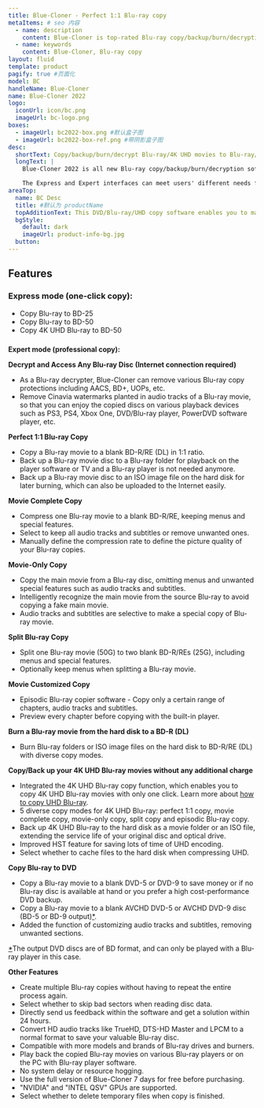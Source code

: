 ```yaml
---
title: Blue-Cloner - Perfect 1:1 Blu-ray copy
metaItems: # seo 内容
  - name: description
    content: Blue-Cloner is top-rated Blu-ray copy/backup/burn/decryption software which can copy Blu-ray movies to blank Blu-ray/DVD/AVCHD discs or hard disk as Blu-ray folders and ISO image files with just one or a few clicks.
  - name: keywords
    content: Blue-Cloner, Blu-ray copy
layout: fluid
template: product
pagify: true #页面化
model: BC
handleName: Blue-Cloner
name: Blue-Cloner 2022
logo:
  iconUrl: icon/bc.png
  imageUrl: bc-logo.png
boxes:
  - imageUrl: bc2022-box.png #默认盒子图
  - imageUrl: bc2022-box-ref.png #带阴影盒子图
desc:
  shortText: Copy/backup/burn/decrypt Blu-ray/4K UHD movies to Blu-ray/DVD discs or hard disk.
  longText: |
    Blue-Cloner 2022 is all new Blu-ray copy/backup/burn/decryption software which can copy Blu-ray movies, including 3D, to blank Blu-ray/DVD/AVCHD discs or hard disk as Blu-ray folders and ISO image files with just one or a few clicks. In addition, Blue-Cloner 2021 has been enhanced to copy 4K UHD Blu-ray to a blank Blu-ray disc with an UHD friendly drive, with Dolby Vision and the HDR10 video quality preserved. The third party plug-in OpenCloner Decode widget allows VLC to play encrypted Blu-ray and UHD movies.

    The Express and Expert interfaces can meet users' different needs for Blu-ray copy, whether a new user or a professional user. Blue-Cloner 2021 enables you to make perfect 1:1 Blu-ray copy, movie complete copy, movie-only copy, split copy and customized copy. If the Blu-ray movies are Cinavia protected, this best Blu-ray copying software can permanently remove Cinavia watermarks in the audio tracks, so that you can enjoy the backup discs on various playback devices such as PS3, PS4, Xbox One, DVD/Blu-ray player, PowerDVD software player, etc.
areaTop:
  name: BC Desc
  title: #默认为 productName
  topAdditionText: This DVD/Blu-ray/UHD copy software enables you to make perfect 1:1 copy of your favorite videos.
  bgStyle: 
    default: dark
    imageUrl: product-info-bg.jpg
  button: 
---
```




## Features

### **Express mode (one-click copy):**

*   Copy Blu-ray to BD-25
*   Copy Blu-ray to BD-50
*   Copy 4K UHD Blu-ray to BD-50

### 
**Expert mode (professional copy):**

**Decrypt and Access Any Blu-ray Disc (Internet connection required)**

*   As a Blu-ray decrypter, Blue-Cloner can remove various Blu-ray copy protections including AACS, BD+, UOPs, etc.
*   Remove Cinavia watermarks planted in audio tracks of a Blu-ray movie, so that you can enjoy the copied discs on various playback devices such as PS3, PS4, Xbox One, DVD/Blu-ray player, PowerDVD software player, etc.

**Perfect 1:1 Blu-ray Copy**

*   Copy a Blu-ray movie to a blank BD-R/RE (DL) in 1:1 ratio.
*   Back up a Blu-ray movie disc to a Blu-ray folder for playback on the player software or TV and a Blu-ray player is not needed anymore.
*   Back up a Blu-ray movie disc to an ISO image file on the hard disk for later burning, which can also be uploaded to the Internet easily.

**Movie Complete Copy**

*   Compress one Blu-ray movie to a blank BD-R/RE, keeping menus and special features.
*   Select to keep all audio tracks and subtitles or remove unwanted ones.
*   Manually define the compression rate to define the picture quality of your Blu-ray copies.

**Movie-Only Copy**

*   Copy the main movie from a Blu-ray disc, omitting menus and unwanted special features such as audio tracks and subtitles.
*   Intelligently recognize the main movie from the source Blu-ray to avoid copying a fake main movie.
*   Audio tracks and subtitles are selective to make a special copy of Blu-ray movie.

**Split Blu-ray Copy**

*   Split one Blu-ray movie (50G) to two blank BD-R/REs (25G), including menus and special features.
*   Optionally keep menus when splitting a Blu-ray movie.

**Movie Customized Copy**

*   Episodic Blu-ray copier software - Copy only a certain range of chapters, audio tracks and subtitles.
*   Preview every chapter before copying with the built-in player.

**Burn a Blu-ray movie from the hard disk to a BD-R (DL)**

*   Burn Blu-ray folders or ISO image files on the hard disk to BD-R/RE (DL) with diverse copy modes.

**Copy/Back up your 4K UHD Blu-ray movies without any additional charge**

*   Integrated the 4K UHD Blu-ray copy function, which enables you to copy 4K UHD Blu-ray movies with only one click. Learn more about [how to copy UHD Blu-ray]({kbUrl}how-to-copy-uhd-blu-ray_379.html).
*   5 diverse copy modes for 4K UHD Blu-ray: perfect 1:1 copy, movie complete copy, movie-only copy, split copy and episodic Blu-ray copy.
*   Back up 4K UHD Blu-ray to the hard disk as a movie folder or an ISO file, extending the service life of your original disc and optical drive.
*   Improved HST feature for saving lots of time of UHD encoding.
*   Select whether to cache files to the hard disk when compressing UHD.

**Copy Blu-ray to DVD**

*   Copy a Blu-ray movie to a blank DVD-5 or DVD-9 to save money or if no Blu-ray disc is available at hand or you prefer a high cost-performance DVD backup.
*   Copy a Blu-ray movie to a blank AVCHD DVD-5 or AVCHD DVD-9 disc (BD-5 or BD-9 output)[*](http://www.blue-cloner.com/blue-cloner.html#id2).
*   Added the function of customizing audio tracks and subtitles, removing unwanted sections.

[*](http://www.blue-cloner.com/blue-cloner.html#id4)The output DVD discs are of BD format, and can only be played with a Blu-ray player in this case.

**Other Features**

*   Create multiple Blu-ray copies without having to repeat the entire process again.
*   Select whether to skip bad sectors when reading disc data.
*   Directly send us feedback within the software and get a solution within 24 hours.
*   Convert HD audio tracks like TrueHD, DTS-HD Master and LPCM to a normal format to save your valuable Blu-ray disc.
*   Compatible with more models and brands of Blu-ray drives and burners.
*   Play back the copied Blu-ray movies on various Blu-ray players or on the PC with Blu-ray player software.
*   No system delay or resource hogging.
*   Use the full version of Blue-Cloner 7 days for free before purchasing.
*   "NVIDIA" and "INTEL QSV" GPUs are supported.
*   Select whether to delete temporary files when copy is finished.